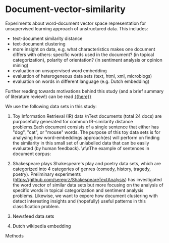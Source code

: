 # Document-vector-similarity

Experiments about word-document vector space representation for unsupervised learning approach of unstructured data. This includes:
- text-document similarity distance
- text-document clustering
- more insight on data, e.g. what characteristics makes one document differs with others: specific words used in the document? (in topical categorization), polarity of orientation? (in sentiment analysis or opinion mining)   
- evaluation on unsupervised word embedding
- evaluation of heterogeneous data sets (text, html, xml, microblogs)
- evaluation on words in different language (e.g. Dutch embedding)

Further reading towards motivations behind this study (and a brief summary of literature review!) can be read <a href="Background-Motivations.md"> {{here}} </a>

We use the following data sets in this study:

1. Toy Information Retrieval (IR) data
\nText documents (total 24 docs) are purposefully generated for common IR-similarity distance problems.Each document consists of a single sentence that either has "dog", "cat", or "mouse" words. The purpose of this toy data sets is for analysing how word-embeddings approach(es) will perform on finding the similarity in this small set of unlabelled data that can be easily evaluated (by human feedback). \n\nThe example of sentences in document corpus:
   
2. Shakespeare plays
Shakespeare's play and poetry data sets, which are categorized into 4 categories of genres (comedy, history, tragedy, poetry). Preliminary experiments (https://github.com/sereprz/ShakespeareTextAnalysis) has investigated the word vector of similar data sets but more focusing on the analysis of specific words in topical categorization and sentiment analysis problems. Likewise, we want to expore how document clustering with detect interesting insights and (hopefully) useful patterns in this classification problem.


3. Newsfeed data sets


3. Dutch wikipedia embedding


Methods
